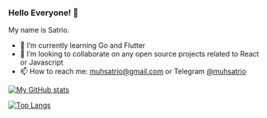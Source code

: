 ### Hello Everyone! 👋

My name is Satrio.

- 🌱 I’m currently learning Go and Flutter
- 👯 I’m looking to collaborate on any open source projects related to React or Javascript
- 📫 How to reach me: [muhsatrio@gmail.com](muhsatrio@gmail.com) or Telegram [@muhsatrio](https://t.me/muhsatrio)

<!--
**muhsatrio/muhsatrio** is a ✨ _special_ ✨ repository because its `README.md` (this file) appears on your GitHub profile.

Here are some ideas to get you started:

- 🔭 I’m currently working on ...
- 🌱 I’m currently learning ...
- 👯 I’m looking to collaborate on ...
- 🤔 I’m looking for help with ...
- 💬 Ask me about ...
- 📫 How to reach me: ...
- 😄 Pronouns: ...
- ⚡ Fun fact: ...
-->

[![My GitHub stats](https://github-readme-stats.vercel.app/api?username=muhsatrio&show_icons=true&count_private=true&theme=vue-dark&include_all_commits=true)](https://github.com/anuraghazra/github-readme-stats)

[![Top Langs](https://github-readme-stats.vercel.app/api/top-langs/?username=muhsatrio&layout=compact&theme=dark)](https://github.com/anuraghazra/github-readme-stats)
